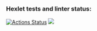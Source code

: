 ### Hexlet tests and linter status:

[![Actions Status](https://github.com/Re-Dnor/frontend-project-lvl1/workflows/hexlet-check/badge.svg)](https://github.com/Re-Dnor/frontend-project-lvl1/actions)
<a href="https://codeclimate.com/github/codeclimate/codeclimate/maintainability"><img src="https://api.codeclimate.com/v1/badges/a99a88d28ad37a79dbf6/maintainability" /></a>
